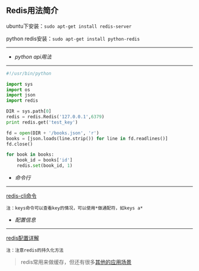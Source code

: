
**Redis用法简介**
---

ubuntu下安装：`sudo apt-get install redis-server`

python redis安装：`sudo apt-get install python-redis`

----

+ *python api用法*

---

```python
#!/usr/bin/python

import sys
import os
import json
import redis

DIR = sys.path[0]
redis = redis.Redis('127.0.0.1',6379)
print redis.get('test_key')

fd = open(DIR + '/books.json', 'r')
books = [json.loads(line.strip()) for line in fd.readlines()]
fd.close()

for book in books:
    book_id = books['id']
    redis.set(book_id, 1)
```

+ *命令行*

---

[redis-cli命令](http://blog.csdn.net/yhl27/article/details/9936189)

    注：keys命令可以查看key的情况，可以使用*做通配符，如keys a*

+ *配置信息*

---

[redis配置详解](http://www.cnblogs.com/wenanry/archive/2012/02/26/2368398.html)

    注：注意redis的持久化方法


> redis常用来做缓存，但还有很多[其他的应用场景](http://os.51cto.com/art/201107/278292.htm)

